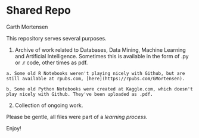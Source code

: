 # Shared Repo
Garth Mortensen

This repository serves several purposes.
  1. Archive of work related to Databases, Data Mining, Machine Learning and Artificial Intelligence. Sometimes this is available in the form of .py or .r code, other times as pdf.  
    
    a. Some old R Notebooks weren't playing nicely with Github, but are still available at rpubs.com, [here](https://rpubs.com/GMortensen).  
    
    b. Some old Python Notebooks were created at Kaggle.com, which doesn't play nicely with Github. They've been uploaded as .pdf.  
  
  2. Collection of ongoing work.  
  
Please be gentle, all files were part of a _learning process_.

Enjoy!
